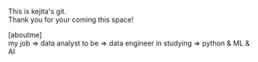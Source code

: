 This is kejita's git.    
Thank you for your coming this space!

[aboutme]    
my job => data analyst
to be => data engineer
in studying => python & ML & AI

